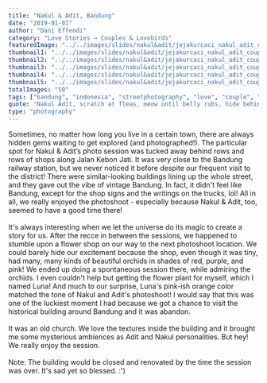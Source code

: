 ```yaml
---
title: "Nakul & Adit, Bandung"
date: "2019-01-01"
author: "Dani Effendi"
category: "Love Stories → Couples & Lovebirds"
featuredImage: "../../images/slides/nakul&adit/jejakurcaci_nakul_adit_couplesession-23.jpg"
thumbnail1: "../../images/slides/nakul&adit/jejakurcaci_nakul_adit_couplesession-01.jpg"
thumbnail2: "../../images/slides/nakul&adit/jejakurcaci_nakul_adit_couplesession-02.jpg"
thumbnail3: "../../images/slides/nakul&adit/jejakurcaci_nakul_adit_couplesession-22.jpg"
thumbnail4: "../../images/slides/nakul&adit/jejakurcaci_nakul_adit_couplesession-38.jpg"
thumbnail5: "../../images/slides/nakul&adit/jejakurcaci_nakul_adit_couplesession-40.jpg"
totalImages: "50"
tags: ["bandung", "indonesia", "streetphotography", "love", "couple", "wanderlust", "2019", "couplesession"]
quote: "Nakul Adit, scratch at fleas, meow until belly rubs, hide behind curtain when vacuum cleaner is on scratch strangers and poo on owners food claw at curtains stretch and yawn nibble on tuna ignore human bite human hand eat a plant, kill a hand."
type: "photography"
---
```



Sometimes, no matter how long you live in a certain town, there are always hidden gems waiting to get explored (and photographed!). The particular spot for Nakul & Adit’s photo session was tucked away behind rows and rows of shops along Jalan Kebon Jati. It was very close to the Bandung railway station, but we never noticed it before despite our frequent visit to the district! There were similar-looking buildings lining up the whole street, and they gave out the vibe of vintage Bandung. In fact, it didn't feel like Bandung, except for the shop signs and the writings on the trucks, lol! All in all, we really enjoyed the photoshoot - especially because Nakul & Adit, too, seemed to have a good time there!
<br/>
<br/>
It's always interesting when we let the universe do its magic to create a story for us. After the recce in between the sessions, we happened to stumble upon a flower shop on our way to the next photoshoot location. We could barely hide our excitement because the shop, even though it was tiny, had many, many kinds of beautiful orchids in shades of red, purple, and pink! We ended up doing a spontaneous session there, while admiring the orchids. I even couldn't help but getting the flower plant for myself, which I named Luna! And much to our surprise, Luna's pink-ish orange color matched the tone of Nakul and Adit's photoshoot!
I would say that this was one of the luckiest moment I had because we got a chance to visit the historical building around Bandung and it was abandon.
<br/>
<br/>
It was an old church. We love the textures inside the building and it brought me some mysterious ambiences as Adit and Nakul personalities. But hey! We really enjoy the session.
<br/>
<br/>
Note: The building would be closed and renovated by the time the session was over. It's sad yet so blessed. :')

